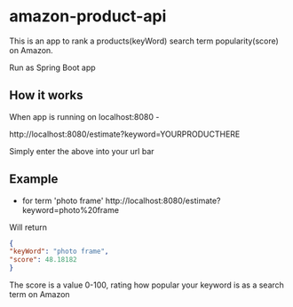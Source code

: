 # amazon-product-api

This is an app to rank a products(keyWord) search term popularity(score) on Amazon.

Run as Spring Boot app

How it works 
------

When app is running on localhost:8080 -

http://localhost:8080/estimate?keyword=YOURPRODUCTHERE

Simply enter the above into your url bar

Example
------

- for term 'photo frame'
http://localhost:8080/estimate?keyword=photo%20frame

Will return

```JSON
{
"keyWord": "photo frame",
"score": 48.18182
}
```

The score is a value 0-100, rating how popular your keyword is as a search term on Amazon
